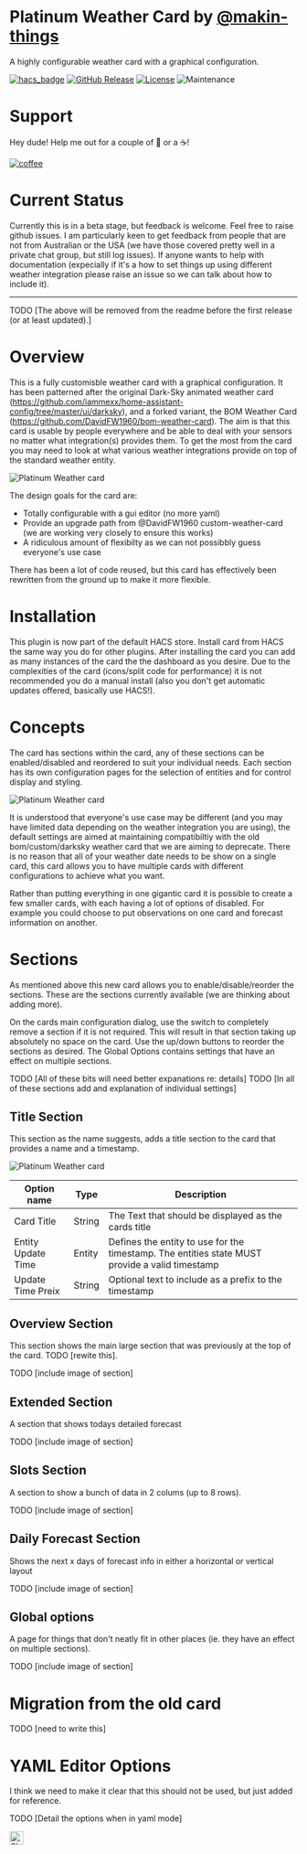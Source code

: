# Platinum Weather Card by [@makin-things](https://www.github.com/makin-things)

A highly configurable weather card with a graphical configuration.

[![hacs_badge](https://img.shields.io/badge/HACS-Default-orange.svg?style=for-the-badge)](https://github.com/hacs/integration)
[![GitHub Release][releases-shield]][releases]
[![License][license-shield]](LICENSE.md)
![Maintenance](https://img.shields.io/maintenance/yes/2022?style=for-the-badge)

# Support

Hey dude! Help me out for a couple of :beers: or a :coffee:!

[![coffee](https://www.buymeacoffee.com/assets/img/custom_images/black_img.png)](https://www.buymeacoffee.com/theOzzieRat)

# Current Status

Currently this is in a beta stage, but feedback is welcome. Feel free to raise github issues. I am particularly keen to get feedback from people that are not from Australian or the USA (we have those covered pretty well in a private chat group, but still log issues). If anyone wants to help with documentation (expecially if it's a how to set things up using different weather integration please raise an issue so we can talk about how to include it).

---

TODO [The above will be removed from the readme before the first release (or at least updated).]

# Overview

This is a fully customisble weather card with a graphical configuration. It has been patterned after the original Dark-Sky animated weather card (https://github.com/iammexx/home-assistant-config/tree/master/ui/darksky), and a forked variant, the BOM Weather Card (https://github.com/DavidFW1960/bom-weather-card). The aim is that this card is usable by people everywhere and be able to deal with your sensors no matter what integration(s) provides them. To get the most from the card you may need to look at what various weather integrations provide on top of the standard weather entity.

![Platinum Weather card](https://raw.githubusercontent.com/Makin-Things/platinum-weather-card/master/images/platinum-weather-card.png)

The design goals for the card are:

- Totally configurable with a gui editor (no more yaml)
- Provide an upgrade path from @DavidFW1960 custom-weather-card (we are working very closely to ensure this works)
- A ridiculous amount of flexibilty as we can not possibbly guess everyone's use case

There has been a lot of code reused, but this card has effectively been rewritten from the ground up to make it more flexible.

# Installation

This plugin is now part of the default HACS store. Install card from HACS the same way you do for other plugins. After installing the card you can add as many instances of the card the the dashboard as you desire. Due to the complexities of the card (icons/split code for performance) it is not recommended you do a manual install (also you don't get automatic updates offered, basically use HACS!).

# Concepts

The card has sections within the card, any of these sections can be enabled/disabled and reordered to suit your individual needs. Each section has its own configuration pages for the selection of entities and for control display and styling.

![Platinum Weather card](https://raw.githubusercontent.com/Makin-Things/platinum-weather-card/master/images/all-sections-highlighted.png)

It is understood that everyone's use case may be different (and you may have limited data depending on the weather integration you are using), the default settings are aimed at maintaining compatibiltiy with the old bom/custom/darksky weather card that we are aiming to deprecate.
There is no reason that all of your weather date needs to be show on a single card, this card allows you to have multiple cards with different configurations to achieve what you want.

Rather than putting everything in one gigantic card it is possible to create a few smaller cards, with each having a lot of options of disabled. For example you could choose to put observations on one card and forecast information on another.

# Sections

As mentioned above this new card allows you to enable/disable/reorder the sections. These are the sections currently available (we are thinking about adding more).

On the cards main configuration dialog, use the switch to completely remove a section if it is not required. This will result in that section taking up absolutely no space on the card. Use the up/down buttons to reorder the sections as desired. The Global Options contains settings that have an effect on multiple sections.

TODO [All of these bits will need better expanations re: details]
TODO [In all of these sections add and explanation of individual settings]

## Title Section

This section as the name suggests, adds a title section to the card that provides a name and a timestamp.

![Platinum Weather card](https://raw.githubusercontent.com/Makin-Things/platinum-weather-card/master/images/title-section-highlighted.png)

| Option name        | Type   | Description                                                                                    |
| ------------------ | ------ | ---------------------------------------------------------------------------------------------- |
| Card Title         | String | The Text that should be displayed as the cards title                                           |
| Entity Update Time | Entity | Defines the entity to use for the timestamp. The entities state MUST provide a valid timestamp |
| Update Time Preix  | String | Optional text to include as a prefix to the timestamp                                          |

## Overview Section

This section shows the main large section that was previously at the top of the card. TODO [rewite this].

TODO [include image of section]

## Extended Section

A section that shows todays detailed forecast

TODO [include image of section]

## Slots Section

A section to show a bunch of data in 2 colums (up to 8 rows).

TODO [include image of section]

## Daily Forecast Section

Shows the next x days of forecast info in either a horizontal or vertical layout

TODO [include image of section]

## Global options

A page for things that don't neatly fit in other places (ie. they have an effect on multiple sections).

TODO [include image of section]

# Migration from the old card

TODO [need to write this]

# YAML Editor Options

I think we need to make it clear that this should not be used, but just added for reference.

TODO [Detail the options when in yaml mode]

<picture>
  <source media="(prefers-color-scheme: light)" srcset="https://raw.githubusercontent.com/Makin-Things/platinum-weather-card/master/images/pencil-black.svg">
  <source media="(prefers-color-scheme: dark)" srcset="https://raw.githubusercontent.com/Makin-Things/platinum-weather-card/master/images/pencil-white.svg">
  <img alt="Shows an illustrated sun in light color mode and a moon with stars in dark color mode."  width="24">
</picture>

[license-shield]: https://img.shields.io/github/license/makin-things/platinum-weather-card.svg?style=for-the-badge
[releases-shield]: https://img.shields.io/github/release/makin-things/platinum-weather-card.svg?style=for-the-badge
[releases]: https://github.com/makin-things/platinum-weather-card/releases
